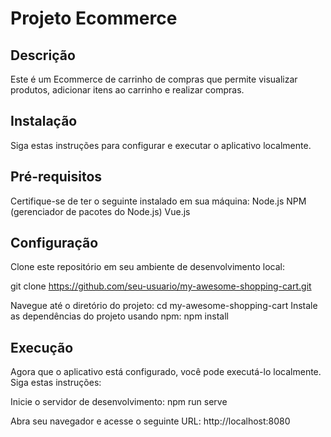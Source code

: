 # Projeto Ecommerce

## Descrição
Este é um Ecommerce de carrinho de compras que permite visualizar produtos, adicionar itens ao carrinho e realizar compras.

## Instalação
Siga estas instruções para configurar e executar o aplicativo localmente.

## Pré-requisitos
Certifique-se de ter o seguinte instalado em sua máquina:
Node.js
NPM (gerenciador de pacotes do Node.js)
Vue.js

## Configuração
Clone este repositório em seu ambiente de desenvolvimento local:

git clone https://github.com/seu-usuario/my-awesome-shopping-cart.git

Navegue até o diretório do projeto:
cd my-awesome-shopping-cart
Instale as dependências do projeto usando npm:
npm install

## Execução
Agora que o aplicativo está configurado, você pode executá-lo localmente. Siga estas instruções:

Inicie o servidor de desenvolvimento:
npm run serve

Abra seu navegador e acesse o seguinte URL:
http://localhost:8080

